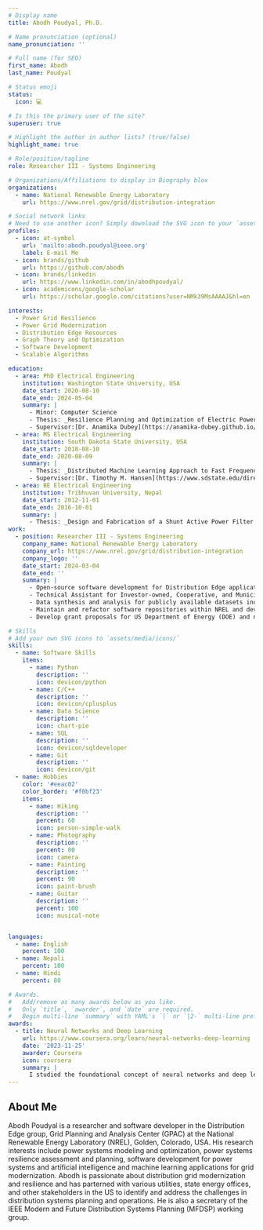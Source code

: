 ```yaml
---
# Display name
title: Abodh Poudyal, Ph.D.

# Name pronunciation (optional)
name_pronunciation: ''

# Full name (for SEO)
first_name: Abodh
last_name: Poudyal

# Status emoji
status:
  icon: 💻

# Is this the primary user of the site?
superuser: true

# Highlight the author in author lists? (true/false)
highlight_name: true

# Role/position/tagline
role: Researcher III - Systems Engineering

# Organizations/Affiliations to display in Biography blox
organizations:
  - name: National Renewable Energy Laboratory
    url: https://www.nrel.gov/grid/distribution-integration

# Social network links
# Need to use another icon? Simply download the SVG icon to your `assets/media/icons/` folder.
profiles:
  - icon: at-symbol
    url: 'mailto:abodh.poudyal@ieee.org'
    label: E-mail Me
  - icon: brands/github
    url: https://github.com/abodh
  - icon: brands/linkedin
    url: https://www.linkedin.com/in/abodhpoudyal/
  - icon: academicons/google-scholar
    url: https://scholar.google.com/citations?user=NMk39MsAAAAJ&hl=en

interests:
  - Power Grid Resilience
  - Power Grid Modernization
  - Distribution Edge Resources
  - Graph Theory and Optimization
  - Software Development
  - Scalable Algorithms

education:
  - area: PhD Electrical Engineering
    institution: Washington State University, USA
    date_start: 2020-08-10
    date_end: 2024-05-04
    summary: |
      - Minor: Computer Science
      - Thesis: _Resilience Planning and Optimization of Electric Power Systems against Extreme Weather Events._ 
      - Supervisor:[Dr. Anamika Dubey](https://anamika-dubey.github.io/).
  - area: MS Electrical Engineering
    institution: South Dakota State University, USA
    date_start: 2018-08-10
    date_end: 2020-08-09
    summary: |
      - Thesis: _Distributed Machine Learning Approach to Fast Frequency Response-based Inertia Estimation in Low Inertia Grids._ 
      - Supervisor:[Dr. Timothy M. Hansen](https://www.sdstate.edu/directory/tim-hansen).
  - area: BE Electrical Engineering
    institution: Tribhuvan University, Nepal
    date_start: 2012-11-01
    date_end: 2016-10-01
    summary: |
      - Thesis: _Design and Fabrication of a Shunt Active Power Filter for a 3-Phase 4-Wire System Using PQ Theory._ 
work:
  - position: Researcher III - Systems Engineering
    company_name: National Renewable Energy Laboratory
    company_url: https://www.nrel.gov/grid/distribution-integration
    company_logo: ''
    date_start: 2024-03-04
    date_end: ''
    summary: |
      - Open-source software development for Distribution Edge applications
      - Technical Assistant for Investor-owned, Cooperative, and Municipal utilities to modernize distribution systems planning practices
      - Data synthesis and analysis for publicly available datasets including EIA Form 861, FERC Form 1, National Weather Service database, EAGLE-I outage datasets, etc.
      - Maintain and refactor software repositories within NREL and develop tutorials and extensive documentation for internal and external users
      - Develop grant proposals for US Department of Energy (DOE) and non-DOE funding announcements and opportunities. 

# Skills
# Add your own SVG icons to `assets/media/icons/`
skills:
  - name: Software Skills
    items:
      - name: Python
        description: ''
        icon: devicon/python
      - name: C/C++
        description: ''
        icon: devicon/cplusplus
      - name: Data Science
        description: ''
        icon: chart-pie
      - name: SQL
        description: ''
        icon: devicon/sqldeveloper
      - name: Git
        description: ''
        icon: devicon/git
  - name: Hobbies
    color: '#eeac02'
    color_border: '#f0bf23'
    items:
      - name: Hiking
        description: ''
        percent: 60
        icon: person-simple-walk
      - name: Photography
        description: ''
        percent: 80
        icon: camera
      - name: Painting
        description: ''
        percent: 90
        icon: paint-brush
      - name: Guitar
        description: ''
        percent: 100
        icon: musical-note


languages:
  - name: English
    percent: 100
  - name: Nepali
    percent: 100
  - name: Hindi
    percent: 80

# Awards.
#   Add/remove as many awards below as you like.
#   Only `title`, `awarder`, and `date` are required.
#   Begin multi-line `summary` with YAML's `|` or `|2-` multi-line prefix and indent 2 spaces below.
awards:
  - title: Neural Networks and Deep Learning
    url: https://www.coursera.org/learn/neural-networks-deep-learning
    date: '2023-11-25'
    awarder: Coursera
    icon: coursera
    summary: |
      I studied the foundational concept of neural networks and deep learning. By the end, I was familiar with the significant technological trends driving the rise of deep learning; build, train, and apply fully connected deep neural networks; implement efficient (vectorized) neural networks; identify key parameters in a neural network’s architecture; and apply deep learning to your own applications.
---
```


## About Me

Abodh Poudyal is a researcher and software developer in the Distribution Edge group, Grid Planning and Analysis Center (GPAC) at the National Renewable Energy Laboratory (NREL), Golden, Colorado, USA. His research interests include power systems modeling and optimization, power systems resilience assessment and planning, software development for power systems and artificial intelligence and machine learning applications for grid modernization. Abodh is passionate about distribution grid modernization and resilience and has parterned with various utilities, state energy offices, and other stakeholders in the US to identify and address the challenges in distribution systems planning and operations. He is also a secretary of the IEEE Modern and Future Distribution Systems Planning (MFDSP) working group.
